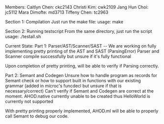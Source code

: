 Members:
Caitlyn Chen: ckc2143
Christi Kim: cwk2109
Jang Hun Choi: jc5112
Mara Dimofte: md3713 
Tiffeny Chen: tc2963

Section 1: Compilation
Just run the make file:
usage:
	make

Section 2: Running testscript
From the same directory, just run the script
usage:
	./testall.sh

Current State:
Part 1: Parser/AST/Scanner/SAST --
We are working on fully implementing pretty printing of the AST and SAST (ParsingError)
Parser and Scanner compile successfully but unsure if it's fully functional

Upon completion of pretty printing, will be able to verify if Parsing correctly. 

Part 2: Semant and Codegen 
Unsure how to handle program as records for Semant check or how to support built in functions with our existing grammar (added in microc's funcdecl but unsure if that is necessary/correct)
Can't verify if Semant and Codegen are correct at the moment. 
AHOD.native currently unable to be created thus HelloWorld is currently not supported

With pretty printing properly implemented, AHOD.ml will be able to properly call Semant to debug our code.  